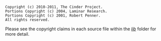 ```
Copyright (c) 2010-2011, The Cinder Project.
Portions Copyright (c) 2004, Laminar Research.
Portions Copyright (c) 2001, Robert Penner.
All rights reserved.
```
Please see the copyright claims in each source file within the [_lib_](lib) folder for more detail.

